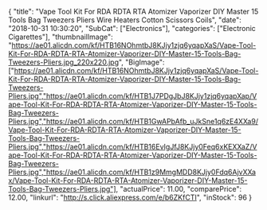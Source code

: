 {
	"title": "Vape Tool Kit For RDA RDTA RTA Atomizer Vaporizer DIY Master 15 Tools Bag Tweezers Pliers Wire Heaters Cotton Scissors Coils",
	"date": "2018-10-31 10:30:20",
	"SubCat": ["Electronics"],
	"categories": ["Electronic Cigarettes"],
	"thumbnailImage": "https://ae01.alicdn.com/kf/HTB16NOhmtbJ8KJjy1zjq6yqapXaS/Vape-Tool-Kit-For-RDA-RDTA-RTA-Atomizer-Vaporizer-DIY-Master-15-Tools-Bag-Tweezers-Pliers.jpg_220x220.jpg",
	"BigImage": ["https://ae01.alicdn.com/kf/HTB16NOhmtbJ8KJjy1zjq6yqapXaS/Vape-Tool-Kit-For-RDA-RDTA-RTA-Atomizer-Vaporizer-DIY-Master-15-Tools-Bag-Tweezers-Pliers.jpg","https://ae01.alicdn.com/kf/HTB1J7PDgJbJ8KJjy1zjq6yqapXap/Vape-Tool-Kit-For-RDA-RDTA-RTA-Atomizer-Vaporizer-DIY-Master-15-Tools-Bag-Tweezers-Pliers.jpg","https://ae01.alicdn.com/kf/HTB1GwAPbAfb_uJkSne1q6zE4XXa9/Vape-Tool-Kit-For-RDA-RDTA-RTA-Atomizer-Vaporizer-DIY-Master-15-Tools-Bag-Tweezers-Pliers.jpg","https://ae01.alicdn.com/kf/HTB16EvIgJfJ8KJjy0Feq6xKEXXaZ/Vape-Tool-Kit-For-RDA-RDTA-RTA-Atomizer-Vaporizer-DIY-Master-15-Tools-Bag-Tweezers-Pliers.jpg","https://ae01.alicdn.com/kf/HTB1z9MmgMDD8KJjy0Fdq6AjvXXax/Vape-Tool-Kit-For-RDA-RDTA-RTA-Atomizer-Vaporizer-DIY-Master-15-Tools-Bag-Tweezers-Pliers.jpg"],
	"actualPrice": 11.00,
	"comparePrice": 12.00,
	"linkurl": "http://s.click.aliexpress.com/e/b6ZKfCTI",
	"inStock": 96
}
